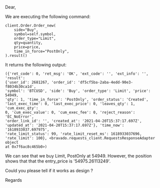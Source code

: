 Dear,

We are executing the following command:

    client.Order.Order_new(
        side="Buy",
        symbol=self.symbol,
        order_type="Limit",
        qty=quantity,
        price=price,
        time_in_force="PostOnly",
    ).result()

It returns the following output:

    ({'ret_code': 0, 'ret_msg': 'OK', 'ext_code': '', 'ext_info': '', 'result':
    {'user_id': 2681267, 'order_id': 'df5cf5ba-2aba-4edd-90e3-f8034b30ca1d',
    'symbol': 'BTCUSD', 'side': 'Buy', 'order_type': 'Limit', 'price': 54949,
    'qty': 1, 'time_in_force': 'PostOnly', 'order_status': 'Created',
    'last_exec_time': 0, 'last_exec_price': 0, 'leaves_qty': 1, 'cum_exec_qty':
    0, 'cum_exec_value': 0, 'cum_exec_fee': 0, 'reject_reason': 'EC_NoError',
    'order_link_id': '', 'created_at': '2021-04-20T15:37:17.697Z',
    'updated_at': '2021-04-20T15:37:17.697Z'}, 'time_now': '1618933037.697975',
    'rate_limit_status': 99, 'rate_limit_reset_ms': 1618933037696,
    'rate_limit': 100}, <bravado.requests_client.RequestsResponseAdapter object
    at 0x7f6ac8c465b0>)


We can see that we buy Limit, PostOnly at 54949. However, the position shows that that the entry_price is '54975.26113249'.

Could you please tell if it works as design ?

Regards
